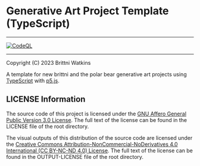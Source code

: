 # Generative Art Project Template (TypeScript)

----

[![CodeQL](https://github.com/brittni-and-the-polar-bear/generative-art-project-template/actions/workflows/codeql.yml/badge.svg)](https://github.com/brittni-and-the-polar-bear/generative-art-project-template/actions/workflows/codeql.yml)

----

Copyright (C) 2023 Brittni Watkins

A template for new brittni and the polar bear generative art projects using [TypeScript](https://www.typescriptlang.org/) with [p5.js](https://p5js.org/).

## LICENSE Information

The source code of this project is licensed under the [GNU Affero General Public Version 3.0 License](https://www.gnu.org/licenses/agpl-3.0.en.html).  The full text of the license can be found in the LICENSE file of the root directory.

The visual outputs of this distribution of the source code are licensed under the [Creative Commons Attribution-NonCommercial-NoDerivatives 4.0 International (CC BY-NC-ND 4.0) License](https://creativecommons.org/licenses/by-nc-nd/4.0/).  The full text of the license can be found in the OUTPUT-LICENSE file of the root directory.
